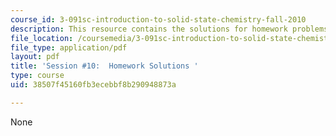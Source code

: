 ```yaml
---
course_id: 3-091sc-introduction-to-solid-state-chemistry-fall-2010
description: This resource contains the solutions for homework problems.
file_location: /coursemedia/3-091sc-introduction-to-solid-state-chemistry-fall-2010/38507f45160fb3ecebbf8b290948873a_MIT3_091SCF09_hw10_sol.pdf
file_type: application/pdf
layout: pdf
title: 'Session #10:  Homework Solutions '
type: course
uid: 38507f45160fb3ecebbf8b290948873a

---
```

None